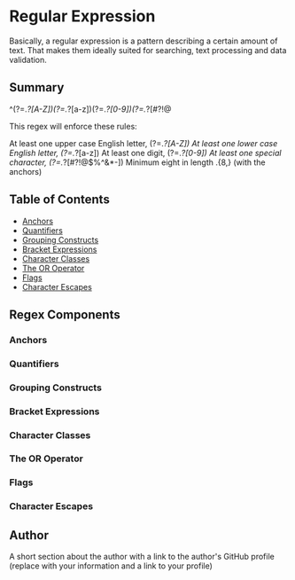 # Regular Expression

Basically, a regular expression is a pattern describing a certain amount of text. That makes them ideally suited for searching, text processing and data validation.

## Summary

^(?=.*?[A-Z])(?=.*?[a-z])(?=.*?[0-9])(?=.*?[#?!@$%^&*-]).{8,}$

This regex will enforce these rules:

At least one upper case English letter, (?=.*?[A-Z])
At least one lower case English letter, (?=.*?[a-z])
At least one digit, (?=.*?[0-9])
At least one special character, (?=.*?[#?!@$%^&*-])
Minimum eight in length .{8,} (with the anchors)

## Table of Contents

- [Anchors](#anchors)
- [Quantifiers](#quantifiers)
- [Grouping Constructs](#grouping-constructs)
- [Bracket Expressions](#bracket-expressions)
- [Character Classes](#character-classes)
- [The OR Operator](#the-or-operator)
- [Flags](#flags)
- [Character Escapes](#character-escapes)

## Regex Components

### Anchors

### Quantifiers

### Grouping Constructs

### Bracket Expressions

### Character Classes

### The OR Operator

### Flags

### Character Escapes

## Author

A short section about the author with a link to the author's GitHub profile (replace with your information and a link to your profile)

